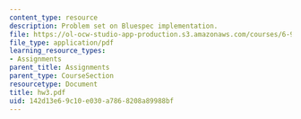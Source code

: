 ```yaml
---
content_type: resource
description: Problem set on Bluespec implementation.
file: https://ol-ocw-studio-app-production.s3.amazonaws.com/courses/6-973-communication-system-design-spring-2006/142d13e69c10e030a7868208a89988bf_hw3.pdf
file_type: application/pdf
learning_resource_types:
- Assignments
parent_title: Assignments
parent_type: CourseSection
resourcetype: Document
title: hw3.pdf
uid: 142d13e6-9c10-e030-a786-8208a89988bf
---
```

